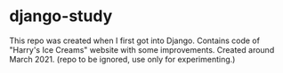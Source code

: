 # django-study
This repo was created when I first got into Django. 
Contains code of "Harry's Ice Creams" website with some improvements. 
Created around March 2021.
(repo to be ignored, use only for experimenting.)
